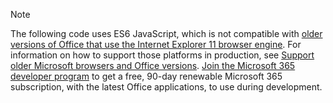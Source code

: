 > [!NOTE]
> The following code uses ES6 JavaScript, which is not compatible with [older versions of Office that use the Internet Explorer 11 browser engine](/office/dev/add-ins/concepts/browsers-used-by-office-web-add-ins). For information on how to support those platforms in production, see [Support older Microsoft browsers and Office versions](/office/dev/add-ins/develop/support-ie-11). [Join the Microsoft 365 developer program](https://developer.microsoft.com/office/dev-program) to get a free, 90-day renewable Microsoft 365 subscription, with the latest Office applications, to use during development.
